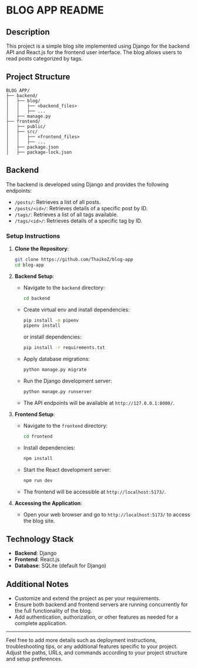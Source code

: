 # BLOG APP README

## Description

This project is a simple blog site implemented using Django for the backend API and React.js for the frontend user interface. The blog allows users to read posts categorized by tags.

## Project Structure

```
BLOG APP/
├── backend/
│   ├── blog/
│   │   ├── <backend_files>
│   │   ├── ...
│   ├── manage.py
├── frontend/
│   ├── public/
│   ├── src/
│   │   ├── <frontend_files>
│   │   ├── ...
│   ├── package.json
│   ├── package-lock.json
```

## Backend

The backend is developed using Django and provides the following endpoints:

- `/posts/`: Retrieves a list of all posts.
- `/posts/<id>/`: Retrieves details of a specific post by ID.
- `/tags/`: Retrieves a list of all tags available.
- `/tags/<id>/`: Retrieves details of a specific tag by ID.

### Setup Instructions

1. **Clone the Repository**:

   ```bash
   git clone https://github.com/ThaikoZ/blog-app
   cd blog-app
   ```

2. **Backend Setup**:

   - Navigate to the `backend` directory:
     ```bash
     cd backend
     ```
   - Create virtual env and install dependencies:
     ```bash
     pip install -m pipenv
     pipenv install
     ```
     or install dependencies:
     ```bash
     pip install -r requirements.txt
     ```
   - Apply database migrations:
     ```bash
     python manage.py migrate
     ```
   - Run the Django development server:
     ```bash
     python manage.py runserver
     ```
   - The API endpoints will be available at `http://127.0.0.1:8000/`.

3. **Frontend Setup**:

   - Navigate to the `frontend` directory:
     ```bash
     cd frontend
     ```
   - Install dependencies:
     ```bash
     npm install
     ```
   - Start the React development server:
     ```bash
     npm run dev
     ```
   - The frontend will be accessible at `http://localhost:5173/`.

4. **Accessing the Application**:
   - Open your web browser and go to `http://localhost:5173/` to access the blog site.

## Technology Stack

- **Backend**: Django
- **Frontend**: React.js
- **Database**: SQLite (default for Django)

## Additional Notes

- Customize and extend the project as per your requirements.
- Ensure both backend and frontend servers are running concurrently for the full functionality of the blog.
- Add authentication, authorization, or other features as needed for a complete application.

---

Feel free to add more details such as deployment instructions, troubleshooting tips, or any additional features specific to your project. Adjust the paths, URLs, and commands according to your project structure and setup preferences.
